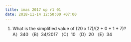 ```yaml
---
title: imas 2017 up r1 01
date: 2018-11-14 12:50:00 +07:00
---
```


1. What is the simplified value of (20 x 17)/(2 + 0 + 1 + 7)?<br>
A）340 （B）34/2017 （C）10 （D）20 （E）34